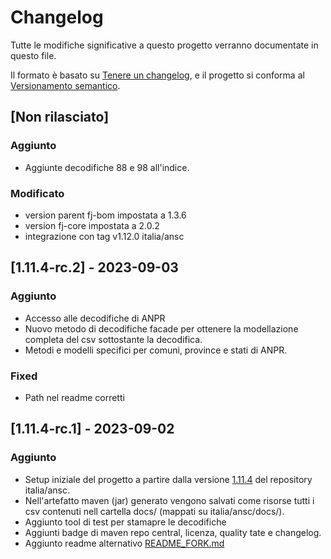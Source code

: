 # Changelog

Tutte le modifiche significative a questo progetto verranno documentate in questo file.

Il formato è basato su [Tenere un changelog](https://keepachangelog.com/en/1.0.0/),
e il progetto si conforma al [Versionamento semantico](https://semver.org/spec/v2.0.0.html).

## [Non rilasciato]

### Aggiunto

- Aggiunte decodifiche 88 e 98 all'indice.

### Modificato

- version parent fj-bom impostata a 1.3.6
- version fj-core impostata a 2.0.2
- integrazione con tag v1.12.0 italia/ansc

## [1.11.4-rc.2] - 2023-09-03

### Aggiunto

- Accesso alle decodifiche di ANPR
- Nuovo metodo di decodifiche facade per ottenere la modellazione completa del csv sottostante la decodifica.
- Metodi e modelli specifici per comuni, province e stati di ANPR.

### Fixed

- Path nel readme corretti

## [1.11.4-rc.1] - 2023-09-02

### Aggiunto

- Setup iniziale del progetto a partire dalla versione [1.11.4](https://github.com/italia/ansc/tree/v1.11.4) del repository italia/ansc.
- Nell'artefatto maven (jar) generato vengono salvati come risorse tutti i csv contenuti nell cartella docs/ (mappati su italia/ansc/docs/).
- Aggiunto tool di test per stamapre le decodifiche
- Aggiunti badge di maven repo central, licenza, quality tate e changelog.
- Aggiunto readme alternativo [README_FORK.md](README_FORK.md)